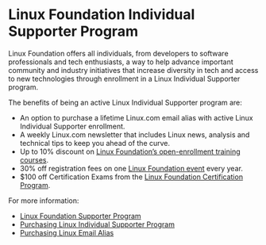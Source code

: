 # Linux Foundation Individual Supporter Program

Linux Foundation offers all individuals, from developers to software professionals and tech enthusiasts, a way to help advance important community and industry initiatives that increase diversity in tech and access to new technologies through enrollment in a Linux Individual Supporter program. 

The benefits of being an active Linux Individual Supporter program are:

* An option to purchase a lifetime Linux.com email alias with active Linux Individual Supporter enrollment.
* A weekly Linux.com newsletter that includes Linux news, analysis and technical tips to keep you ahead of the curve.
* Up to 10% discount on [Linux Foundation’s open-enrollment training courses](http://training.linuxfoundation.org/linux-courses).
* 30% off registration fees on one [Linux Foundation event](https://events.linuxfoundation.org/) every year.
* $100 off Certification Exams from the [Linux Foundation Certification Program](http://www.linuxfoundation.org/certification).

For more information:

* [Linux Foundation Supporter Program](https://www.linuxfoundation.org/about/individual-supporters/)
* [Purchasing Linux Individual Supporter Program](purchasing-linux-individual-supporter-program.md)
* [Purchasing Linux Email Alias](purchasing-linux-email-alias-for-lifetime.md)

 



